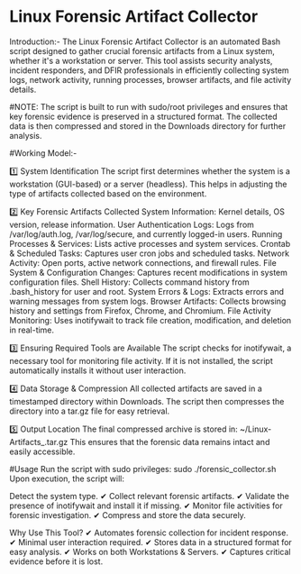 # Linux Forensic Artifact Collector
Introduction:-
The Linux Forensic Artifact Collector is an automated Bash script designed to gather crucial forensic artifacts from a Linux system, whether it's a workstation or server. This tool assists security analysts, incident responders, and DFIR professionals in efficiently collecting system logs, network activity, running processes, browser artifacts, and file activity details.

#NOTE: 
The script is built to run with sudo/root privileges and ensures that key forensic evidence is preserved in a structured format. The collected data is then compressed and stored in the Downloads directory for further analysis.

#Working Model:-

1️⃣ System Identification
The script first determines whether the system is a workstation (GUI-based) or a server (headless).
This helps in adjusting the type of artifacts collected based on the environment.

2️⃣ Key Forensic Artifacts Collected
System Information: Kernel details, OS version, release information.
User Authentication Logs: Logs from /var/log/auth.log, /var/log/secure, and currently logged-in users.
Running Processes & Services: Lists active processes and system services.
Crontab & Scheduled Tasks: Captures user cron jobs and scheduled tasks.
Network Activity: Open ports, active network connections, and firewall rules.
File System & Configuration Changes: Captures recent modifications in system configuration files.
Shell History: Collects command history from .bash_history for user and root.
System Errors & Logs: Extracts errors and warning messages from system logs.
Browser Artifacts: Collects browsing history and settings from Firefox, Chrome, and Chromium.
File Activity Monitoring: Uses inotifywait to track file creation, modification, and deletion in real-time.

3️⃣ Ensuring Required Tools are Available
The script checks for inotifywait, a necessary tool for monitoring file activity.
If it is not installed, the script automatically installs it without user interaction.

4️⃣ Data Storage & Compression
All collected artifacts are saved in a timestamped directory within Downloads.
The script then compresses the directory into a tar.gz file for easy retrieval.

5️⃣ Output Location
The final compressed archive is stored in:
~/Linux-Artifacts_<TIMESTAMP>.tar.gz
This ensures that the forensic data remains intact and easily accessible.


#Usage
Run the script with sudo privileges:
sudo ./forensic_collector.sh
Upon execution, the script will:

Detect the system type.
✔ Collect relevant forensic artifacts.
✔ Validate the presence of inotifywait and install it if missing.
✔ Monitor file activities for forensic investigation.
✔ Compress and store the data securely.


Why Use This Tool?
✔ Automates forensic collection for incident response.
✔ Minimal user interaction required.
✔ Stores data in a structured format for easy analysis.
✔ Works on both Workstations & Servers.
✔ Captures critical evidence before it is lost.
